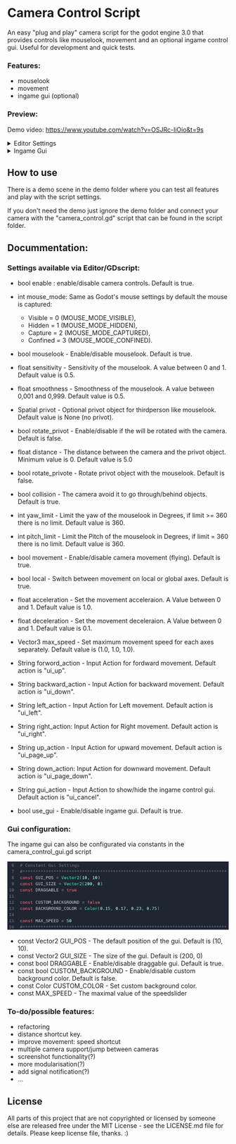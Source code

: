 # Camera Control Script

An easy "plug and play" camera script for the godot engine 3.0 that provides controls like mouselook, movement and an optional ingame control gui.
Useful for development and quick tests.

### Features:
- mouselook
- movement
- ingame gui (optional)

### Preview:
Demo video: https://www.youtube.com/watch?v=OSJRc-IiOio&t=9s

<details>
  <summary>Editor Settings</summary>
   ![Image](assets/maujoe.camera_control/screenshots/editor_settings.png)
</details>
<details>
  <summary>Ingame Gui</summary>
   ![Image](assets/maujoe.camera_control/screenshots/ingame_gui.png)
</details>

## How to use

There is a demo scene in the demo folder where you can test all features and play with the script settings.

If you don't need the demo just ignore the demo folder and connect your camera with the "camera_control.gd" script that can be found in the script folder.

## Docummentation:

### Settings available via Editor/GDscript:

- bool enable : enable/disable camera controls. Default is true.
- int mouse_mode: Same as Godot's mouse settings by default the mouse is captured:
  - Visible = 0 (MOUSE_MODE_VISIBLE),
  - Hidden = 1 (MOUSE_MODE_HIDDEN),
  - Capture = 2 (MOUSE_MODE_CAPTURED),
  - Confined = 3 (MOUSE_MODE_CONFINED).


- bool mouselook - Enable/disable mouselook. Default is true.
- float sensitivity - Sensitivity of the mouselook. A value between 0 and 1. Default value is 0.5.
- float smoothness - Smoothness of the mouselook. A value between 0,001 and 0,999. Default value is 0.5.
- Spatial privot - Optional privot object for thirdperson like mouselook. Default value is None (no privot).
- bool rotate_privot - Enable/disable if the will be rotated with the camera. Default is false.
- float distance - The distance between the camera and the privot object. Minimum value is 0. Default value is 5.0
- bool rotate_privote - Rotate privot object with the mouselook. Default is false.
- bool collision - The camera avoid it to go through/behind objects. Default is true.
- int yaw_limit - Limit the yaw of the mouselook in Degrees, if limit >= 360 there is no limit. Default value is 360.
- int pitch_limit - Limit the Pitch of the mouselook in Degrees, if limit = 360 there is no limit. Default value is 360.


- bool movement - Enable/disable camera movement (flying). Default is true.
- bool local - Switch between movement on local or global axes. Default is true.
- float acceleration - Set the movement acceleraion. A Value between 0 and 1. Default value is 1.0.
- float deceleration - Set the movement deceleraion. A Value between 0 and 1. Default value is 0.1.
- Vector3 max_speed - Set maximum movement speed for each axes separately. Default value is (1.0, 1.0, 1.0).


- String forword_action - Input Action for fordward movement. Default action is "ui_up".
- String backward_action - Input Action for backward movement. Default action is "ui_down".
- String left_action - Input Action for Left movement. Default action is "ui_left".
- String right_action: Input Action for Right movement. Default action is "ui_right".
- String up_action - Input Action for upward movement. Default action is "ui_page_up".
- String down_action: Input Action for downward movement. Default action is "ui_page_down".


- String gui_action - Input Action to show/hide the ingame control gui. Default action is "ui_cancel".
- bool use_gui - Enable/disable ingame gui. Default is true.

### Gui configuration:

The ingame gui can also be configurated via constants in the camera_control_gui.gd script

![Image](assets/maujoe.camera_control/screenshots/gui_settings.png)

- const Vector2 GUI_POS - The default position of the gui. Default is (10, 10).
- const Vector2 GUI_SIZE - The size of the gui. Default is (200, 0)
- const bool DRAGGABLE - Enable/disable draggable gui. Default is true.
- const bool CUSTOM_BACKGROUND - Enable/disable custom background color. Default is false.
- const Color CUSTOM_COLOR - Set custom background color.
- const MAX_SPEED - The maximal value of the speedslider

### To-do/possible features:
- refactoring
- distance shortcut key.
- improve movement: speed shortcut
- multiple camera support/jump between cameras
- screenshot functionality(?)
- more modularisation(?)
- add signal notification(?)
- ...


## License

All parts of this project that are not copyrighted or licensed by someone else are released free under the MIT License - see the LICENSE.md file for details.
Please keep license file, thanks. :)
